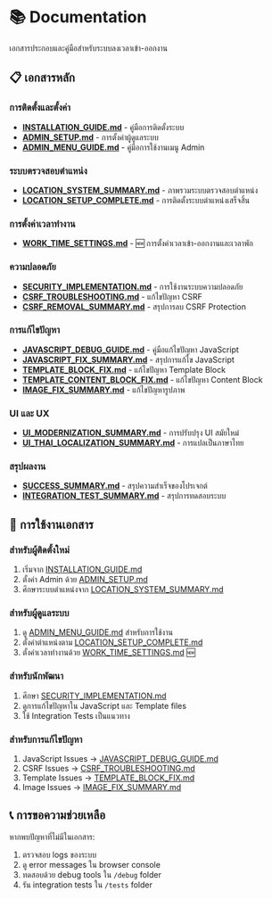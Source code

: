 # 📚 Documentation

เอกสารประกอบและคู่มือสำหรับระบบลงเวลาเข้า-ออกงาน

## 📋 เอกสารหลัก

### การติดตั้งและตั้งค่า
- **[INSTALLATION_GUIDE.md](INSTALLATION_GUIDE.md)** - คู่มือการติดตั้งระบบ
- **[ADMIN_SETUP.md](ADMIN_SETUP.md)** - การตั้งค่าผู้ดูแลระบบ
- **[ADMIN_MENU_GUIDE.md](ADMIN_MENU_GUIDE.md)** - คู่มือการใช้งานเมนู Admin

### ระบบตรวจสอบตำแหน่ง
- **[LOCATION_SYSTEM_SUMMARY.md](LOCATION_SYSTEM_SUMMARY.md)** - ภาพรวมระบบตรวจสอบตำแหน่ง
- **[LOCATION_SETUP_COMPLETE.md](LOCATION_SETUP_COMPLETE.md)** - การติดตั้งระบบตำแหน่งเสร็จสิ้น

### การตั้งค่าเวลาทำงาน
- **[WORK_TIME_SETTINGS.md](WORK_TIME_SETTINGS.md)** - 🆕 การตั้งค่าเวลาเข้า-ออกงานและเวลาพัก

### ความปลอดภัย
- **[SECURITY_IMPLEMENTATION.md](SECURITY_IMPLEMENTATION.md)** - การใช้งานระบบความปลอดภัย
- **[CSRF_TROUBLESHOOTING.md](CSRF_TROUBLESHOOTING.md)** - แก้ไขปัญหา CSRF
- **[CSRF_REMOVAL_SUMMARY.md](CSRF_REMOVAL_SUMMARY.md)** - สรุปการลบ CSRF Protection

### การแก้ไขปัญหา
- **[JAVASCRIPT_DEBUG_GUIDE.md](JAVASCRIPT_DEBUG_GUIDE.md)** - คู่มือแก้ไขปัญหา JavaScript
- **[JAVASCRIPT_FIX_SUMMARY.md](JAVASCRIPT_FIX_SUMMARY.md)** - สรุปการแก้ไข JavaScript
- **[TEMPLATE_BLOCK_FIX.md](TEMPLATE_BLOCK_FIX.md)** - แก้ไขปัญหา Template Block
- **[TEMPLATE_CONTENT_BLOCK_FIX.md](TEMPLATE_CONTENT_BLOCK_FIX.md)** - แก้ไขปัญหา Content Block
- **[IMAGE_FIX_SUMMARY.md](IMAGE_FIX_SUMMARY.md)** - แก้ไขปัญหารูปภาพ

### UI และ UX
- **[UI_MODERNIZATION_SUMMARY.md](UI_MODERNIZATION_SUMMARY.md)** - การปรับปรุง UI สมัยใหม่
- **[UI_THAI_LOCALIZATION_SUMMARY.md](UI_THAI_LOCALIZATION_SUMMARY.md)** - การแปลเป็นภาษาไทย

### สรุปผลงาน
- **[SUCCESS_SUMMARY.md](SUCCESS_SUMMARY.md)** - สรุปความสำเร็จของโปรเจกต์
- **[INTEGRATION_TEST_SUMMARY.md](INTEGRATION_TEST_SUMMARY.md)** - สรุปการทดสอบระบบ

## 🎯 การใช้งานเอกสาร

### สำหรับผู้ติดตั้งใหม่
1. เริ่มจาก [INSTALLATION_GUIDE.md](INSTALLATION_GUIDE.md)
2. ตั้งค่า Admin ด้วย [ADMIN_SETUP.md](ADMIN_SETUP.md)
3. ศึกษาระบบตำแหน่งจาก [LOCATION_SYSTEM_SUMMARY.md](LOCATION_SYSTEM_SUMMARY.md)

### สำหรับผู้ดูแลระบบ
1. ดู [ADMIN_MENU_GUIDE.md](ADMIN_MENU_GUIDE.md) สำหรับการใช้งาน
2. ตั้งค่าตำแหน่งตาม [LOCATION_SETUP_COMPLETE.md](LOCATION_SETUP_COMPLETE.md)
3. ตั้งค่าเวลาทำงานด้วย [WORK_TIME_SETTINGS.md](WORK_TIME_SETTINGS.md) 🆕

### สำหรับนักพัฒนา
1. ศึกษา [SECURITY_IMPLEMENTATION.md](SECURITY_IMPLEMENTATION.md)
2. ดูการแก้ไขปัญหาใน JavaScript และ Template files
3. ใช้ Integration Tests เป็นแนวทาง

### สำหรับการแก้ไขปัญหา
1. JavaScript Issues → [JAVASCRIPT_DEBUG_GUIDE.md](JAVASCRIPT_DEBUG_GUIDE.md)
2. CSRF Issues → [CSRF_TROUBLESHOOTING.md](CSRF_TROUBLESHOOTING.md)
3. Template Issues → [TEMPLATE_BLOCK_FIX.md](TEMPLATE_BLOCK_FIX.md)
4. Image Issues → [IMAGE_FIX_SUMMARY.md](IMAGE_FIX_SUMMARY.md)

## 📞 การขอความช่วยเหลือ

หากพบปัญหาที่ไม่มีในเอกสาร:
1. ตรวจสอบ logs ของระบบ
2. ดู error messages ใน browser console
3. ทดสอบด้วย debug tools ใน `/debug` folder
4. รัน integration tests ใน `/tests` folder